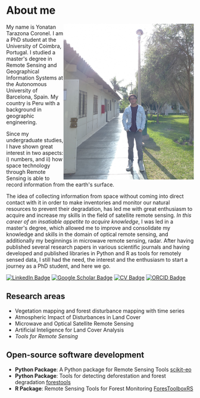 # About me

<img src="https://raw.githubusercontent.com/yotarazona/geoyons/main/image/20221104_155805.jpg" align="right" width="350"/>

My name is Yonatan Tarazona Coronel. I am a PhD student at the University of Coimbra, Portugal. I studied a master's degree in Remote Sensing and Geographical Information Systems at the Autonomous University of Barcelona, Spain. My country is Peru with a background in geographic engineering. 

Since my undergraduate studies, I have shown great interest in two aspects: i) numbers, and ii) how space technology through Remote Sensing is able to record information from the earth's surface.

The idea of collecting information from space without coming into direct contact with it in order to make inventories and monitor our natural resources to prevent their degradation, has led me with great enthusiasm to acquire and increase my skills in the field of satellite remote sensing. *In this career of an insatiable appetite to acquire knowledge*, I was led in a master's degree, which allowed me to improve and consolidate my knowledge and skills in the domain of optical remote sensing, and additionally my beginnings in microwave remote sensing, radar. After having published several research papers in various scientific journals and having developed and published libraries in Python and R as tools for remotely sensed data, I still had the need, the interest and the enthusiasm to start a journey as a PhD student, and here we go.

[![LinkedIn Badge](https://img.shields.io/badge/My-LinkedIn-blue)](https://www.linkedin.com/in/ytarazona09/)
[![Google Scholar Badge](https://img.shields.io/badge/Google-Scholar-red)](https://scholar.google.com/citations?user=xgqqI9cAAAAJ&hl=en)
[![CV Badge](https://img.shields.io/badge/My-Curriculum-green)]()
[![ORCID Badge](https://img.shields.io/badge/ORCID-ID-blue)](https://orcid.org/0000-0002-5208-1004)

## Research areas

- Vegetation mapping and forest disturbance mapping with time series
- Atmospheric Impact of Disturbances in Land Cover
- Microwave and Optical Satellite Remote Sensing
- Artificial Inteligence for Land Cover Analysis
- *Tools for Remote Sensing*

## Open-source software development

- **Python Package**: A Python package for Remote Sensing Tools
 	[scikit-eo](https://github.com/yotarazona/scikit-eo)
- **Python Package**: Tools for detecting deforestation and forest degradation
 	[forestools](https://github.com/ytarazona/forestools)
- **R Package**: Remote Sensing Tools for Forest Monitoring
 	[ForesToolboxRS](https://github.com/ytarazona/ForesToolboxRS)
